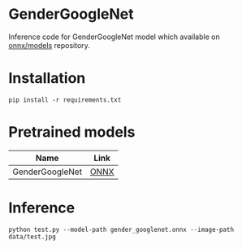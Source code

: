 # GenderGoogleNet

Inference code for GenderGoogleNet model which available on [onnx/models](https://github.com/onnx/models/tree/main/vision/body_analysis/age_gender) repository. 

# Installation

```shell
pip install -r requirements.txt
```

# Pretrained models

| Name            | Link                                                                                              |
|-----------------|---------------------------------------------------------------------------------------------------|
| GenderGoogleNet | [ONNX](https://github.com/clibdev/gendergooglenet/releases/latest/download/gender_googlenet.onnx) |

# Inference

```shell
python test.py --model-path gender_googlenet.onnx --image-path data/test.jpg
```
